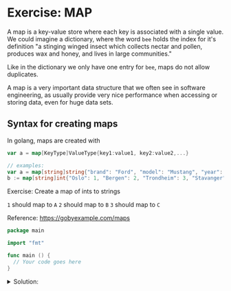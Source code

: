 # Exercise: MAP

A map is a key-value store where each key is associated with a single value.
We could imagine a dictionary, where the word `bee` holds the index for it's definition "a stinging winged insect which collects nectar and pollen, produces wax and honey, and lives in large communities."

Like in the dictionary we only have one entry for `bee`, maps do not allow duplicates.

A map is a very important data structure that we often see in software engineering, as usually provide very nice performance when accessing or storing data, even for huge data sets.

## Syntax for creating maps

In golang, maps are created with

```go
var a = map[KeyType]ValueType{key1:value1, key2:value2,...}

// examples:
var a = map[string]string{"brand": "Ford", "model": "Mustang", "year": "1964"}
b := map[string]int{"Oslo": 1, "Bergen": 2, "Trondheim": 3, "Stavanger": 4}
```

Exercise: Create a map of ints to strings

`1` should map to `A`
`2` should map to `B`
`3` should map to `C`

Reference: https://gobyexample.com/maps

```go
package main

import "fmt"

func main () {
  // Your code goes here
}
```

<details>
<summary> Solution: </summary>

```go
package main

import "fmt"

func main () {
  // Your code goes here

  mymap := map[int]string{1: "A", 2: "B", 3: "C"}
  // Clumsier code (but works)
  // amap := make(map[int32]string)
  // amap[1] = "A"
  // amap[2] = "B"
  // amap[3] = "C"

  fmt.Println(mymap[2])
}
```

</details>
